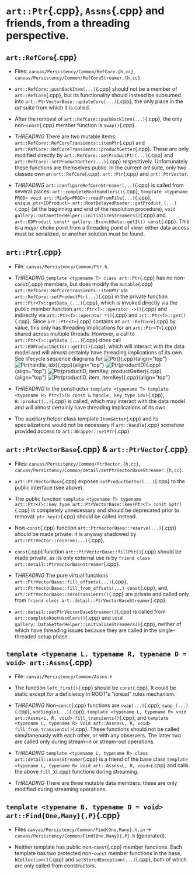 # `art::Ptr`{.cpp}, `Assns`{.cpp} and friends, from a threading perspective.

## `art::RefCore`{.cpp}

* Files:  `canvas/Persistency/Common/RefCore.{h,cc}`, `canvas/Persistency/Common/RefCoreStreamer.{h,cc}`.

* `art::RefCore::pushBackItem(...)`{.cpp} should not be a member of `art::RefCore`{.cpp}, but its functionality should instead be subsumed into `art::PtrVectorBase::updateCore(...)`{.cpp}, the only place in the _art_ suite from which it is called.

* After the removal of `art::RefCore::pushBackItem(...)`{.cpp}, the only non-`const`{.cpp} member function is `swap()`{.cpp}.

* *THREADING* There are two mutable items: `art::RefCore::RefCoreTransients::itemPtr`{.cpp} and `art::RefCore::RefCoreTransients::productGetter`{.cpp}. These are only modified directly by `art::RefCore::setProductPtr(...)`{.cpp} and `art::RefCore::setProductGetter(...)`{.cpp} respectively. Unfortunately these functions are themselves public. In the current _art_ suite, only two classes own an `art::RefCore`{.cpp}: `art::Ptr`{.cpp} and `art::PtrVector`.

* *THREADING* `art::configureRefCoreStreamer(...)`{.cpp} is called from several places: `art::completeRootHandlers()`{.cpp}, `template <typename PROD> void art::MixOp<PROD>::readFromFile(...)`{.cpp}, `unique_ptr<EDProduct> art::RootDelayedReader::getProduct_(...)`{.cpp} (at the beginning and end of the resolution procedure), `void gallery::DataGetterHelper::initializeStreamers()`{.cpp} and `art::EDProduct const* gallery::BranchData::getIt() const`{.cpp}. This is a _major_ choke point from a threading point of view: either data access must be serialized, or another solution must be found.

## `art::Ptr`{.cpp}

* File: `canvas/Persistency/Common/Ptr.h`.

* *THREADING* `template <typename T> class art::Ptr`{.cpp} has no non-`const`{.cpp} members, but does modify the `mutable`{.cpp} `art::RefCore::RefCoreTransients::itemPtr` via `art::RefCore::setProductPtr(...)`{.cpp} in the private function `art::Ptr<T>::getData_(...)`{.cpp}, which is invoked directly via the public member function `art::Ptr<T>::operator ->()`{.cpp} and indirectly via `art::Ptr<T>::operator *()`{.cpp} and `art::Ptr<T>::get()`{.cpp}. Since `art::Ptr<T>`{.cpp} contains an `art::RefCore`{.cpp} by value, this only has threading implications for an `art::Ptr<T>`{.cpp} shared across multiple threads. However, a call to `art::Ptr<T>::getData_(...)`{.cpp} does call `art::EDProductGetter::getIt()`{.cpp}, which will interact with the data model and will almost certainly have threading implications of its own. See lifecycle sequence diagrams for ![`Ptr()`{.cpp}](Ptr-lifecycle.png "Ptr()"){align="top"} ![`Ptr(handle, idx)`{.cpp}](Ptr-lifecycle_001.png "Ptr(handle, idx)"){align="top"} ![`Ptr(productID)`{.cpp}](Ptr-lifecycle_002.png "Ptr(productID)"){align="top"} ![`Ptr(productID, itemKey, productGetter)`{.cpp}](Ptr-lifecycle_003.png "Ptr(productID, itemKey, productGetter)"){align="top"} ![`Ptr(productID, item, itemKey)`{.cpp}](Ptr-lifecycle_004.png "Ptr(productID, item, itemKey)"){align="top"}

* *THREADING* In the constructor `template <typename T> template <typename H> Ptr<T>(H const & handle, key_type idx)`{.cpp}, `H::product(..)`{.cpp} is called, which may interact with the data model and will almost certainly have threading implications of its own.

* The auxiliary helper class template `ItemGetter`{.cpp} and its specializations would not be necessary if `art::Handle`{.cpp} somehow provided access to `art::Wrapper::setPtr`{.cpp}

## `art::PtrVectorBase`{.cpp} & `art::PtrVector`{.cpp}

* Files: `canvas/Persistency/Common/PtrVector.{h,cc}`, `canvas/Persistency/Common/detail/setPtrVectorBaseStreamer.{h,cc}`.

* `art::PtrVectorBase`{.cpp} exposes `setProductGetter(...)`{.cpp} to the public interface (see above).

* The public function `template <typename T> typename art::Ptr<T>::key_type art::PtrVectorBase::key(Ptr<T> const &ptr)`{.cpp} is completely unnecessary and should be deprecated prior to removal: `ptr.key()`{.cpp} should be called instead.

* Non-`const`{.cpp} function `art::PtrVectorBase::reserve(...)`{.cpp} should be made private: it is anyway shadowed by `art::PtrVector::reserve(...)`{.cpp}.

* `const`{.cpp} function `art::PtrVectorBase::fillPtr()`{.cpp} should be made private, as its only external use is by `friend class art::detail::PtrVectorBaseStreamer`{.cpp}.

* *THREADING* The pure virtual functions `art::PtrVectorBase::fill_offsets(...)`{.cpp}, `art::PtrVectorBase::fill_from_offsets(...) const`{.cpp}, and,  `art::PtrVectorBase::zeroTransients()`{.cpp} are private and called only from `friend class art::detail::PtrVectorBaseStreamer`{.cpp}.

* `art::detail::setPtrVectorBaseStreamer()`{.cpp} is called from `art::completeRootHandlers()`{.cpp} and `void gallery::DataGetterHelper::initializeStreamers()`{.cpp}, neither of which have threading issues because they are called in the single-threaded setup phase.

## `template <typename L, typename R, typename D = void> art::Assns`{.cpp}

* File: `canvas/Persistency/Common/Assns.h`

* The function `left_first()`{.cpp} should be `const`{.cpp}. It could be static except for a deficiency in ROOT's "ioread" rules mechanism.

* *THREADING* Non-`const`{.cpp} functions are `swap(...)`{.cpp}, `swap_(...)`{.cpp}, `addSingle(...)`{.cpp}, `template <typename L, typename R> void art::Assns<L, R, void> fill_transients()`{.cpp}, and `template <typename L, typename R> void art::Assns<L, R, void> fill_from_transients()`{.cpp}. These functions should not be called simultaneously with each other, or with any observers. The latter two are called only during stream-in or stream-out operations.

* *THREADING* `template <typename L, typename R> class art::detail::AssnsStreamer`{.cpp} is a friend of the base class `template <typename L, typename R> void art::Assns<L, R, void>`{.cpp} and calls the above `fill_X`{.cpp} functions during streaming.

* *THREADING* There are three mutable data members: these are only modified during streaming operations.

## `template <typename B, typename D = void> art::Find{One,Many}{,P}`{.cpp}

* Files `canvas/Persistency/Common/Find{One,Many}.h.in` -> `canvas/Persistency/Common/Find{One,Many}{,P}.h` (generated).

* Neither template has public non-`const`{.cpp} member functions. Each template has two protected non-`const` member functions in the base, `bCollection()`{.cpp} and `setStoredException(...)`{.cpp}, both of which are only called from constructors.
